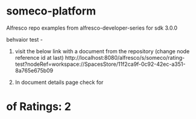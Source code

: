 # someco-platform
Alfresco repo examples from alfresco-developer-series for sdk 3.0.0

behvaior test -
1. visit the below link with a document from the repository (change node reference id at last)
http://localhost:8080/alfresco/s/someco/rating-test?nodeRef=workspace://SpacesStore/11f2ca9f-0c92-42ec-a351-8a765e675b09

2. In document details page check for
# of Ratings: 2